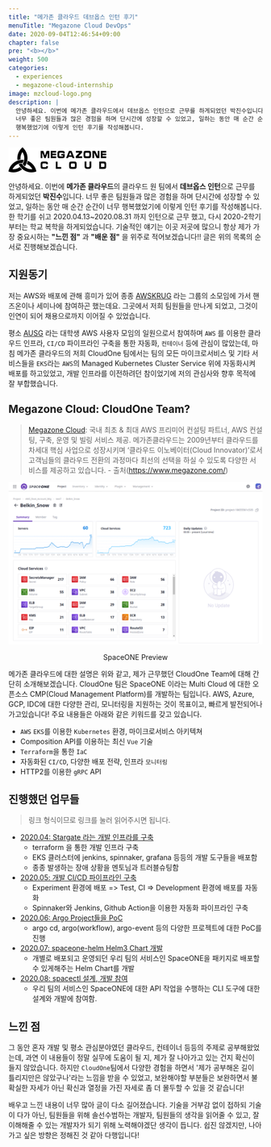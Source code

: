 ```yaml
---
title: "메가존 클라우드 데브옵스 인턴 후기"
menuTitle: "Megazone Cloud DevOps"
date: 2020-09-04T12:46:54+09:00
chapter: false
pre: "<b></b>"
weight: 500
categories:
  - experiences
  - megazone-cloud-internship
image: mzcloud-logo.png
description: |
  안녕하세요. 이번에 메가존 클라우드에서 데브옵스 인턴으로 근무를 하게되었던 박진수입니다.
  너무 좋은 팀원들과 많은 경험을 하며 단시간에 성장할 수 있었고, 일하는 동안 매 순간 순간이 너무
  행복했었기에 이렇게 인턴 후기를 작성해봅니다.
---
```


![mzc_logo](mzcloud-logo.png)

안녕하세요. 이번에 **메가존 클라우드**의 클라우드 원 팀에서 **데브옵스 인턴**으로 근무를 하게되었던 **박진수**입니다.
너무 좋은 팀원들과 많은 경험을 하며 단시간에 성장할 수 있었고, 일하는 동안 매 순간 순간이 너무
행복했었기에 이렇게 인턴 후기를 작성해봅니다. 한 학기를 쉬고 2020.04.13~2020.08.31 까지 인턴으로 근무 했고,
다시 2020-2학기부터는 학교 복학을 하게되었습니다.
기술적인 얘기는 이곳 저곳에 많으니 항상 제가 가장 중요시하는
**"느낀 점"** 과 **"배운 점"** 을 위주로 적어보겠습니다!!
글은 위의 목록의 순서로 진행해보겠습니다.

## 지원동기

저는 AWS와 배포에 관해 흥미가 있어 종종 [AWSKRUG](https://awskrug.github.io/) 라는 그룹의 소모임에 가서 핸즈온이나 세미나에
참여하곤 했는데요. 그곳에서 저희 팀원들을 만나게 되었고, 그것이 인연이 되어
채용으로까지 이어질 수 있었습니다.

평소 [AUSG](https://velog.io/@ausg) 라는 대학생 AWS 사용자 모임의
일원으로서 참여하며 `AWS` 를 이용한 클라우드 인프라, `CI/CD` 파이프라인 구축을 통한 자동화, `컨테이너` 등에
관심이 많았는데, 마침 메가존 클라우드의 저희 CloudOne 팀에서는 팀의 모든 마이크로서비스 및 기타 서비스들을
`EKS`라는 `AWS`의 Managed Kubernetes Cluster Service 위에 자동화시켜 배포를 하고있었고,
개발 인프라를 이전하려던 참이었기에 저의 관심사와 향후 목적에 잘 부합했습니다.

## Megazone Cloud: CloudOne Team?

> [Megazone Cloud](https://www.megazone.com/): 국내 최초 & 최대 AWS 프리미어 컨설팅 파트너, AWS 컨설팅, 구축, 운영 및 빌링 서비스 제공. 메가존클라우드는 2009년부터 클라우드를 차세대 핵심 사업으로 성장시키며 ‘클라우드 이노베이터(Cloud Innovator)’로서 고객님들의 클라우드 전환의 과정마다 최선의 선택을 하실 수 있도록 다양한 서비스를 제공하고 있습니다. - 출처(https://www.megazone.com/)
<!-- ![spaceone_preview_1](spaceone_preview_1.png) -->
![spaceone_preview_2](spaceone_preview_2.png)
<p align="center">SpaceONE Preview</p>
메가존 클라우드에 대한 설명은 위와 같고, 제가 근무했던 CloudOne Team에 대해 간단히 소개해보겠습니다.
CloudOne 팀은 SpaceONE 이라는 Multi Cloud 에 대한 오픈소스 CMP(Cloud Management Platform)를 개발하는 팀입니다.
AWS, Azure, GCP, IDC에 대한 다양한 관리, 모니터링을 지원하는 것이 목표이고, 빠르게 발전되어나가고있습니다! 
주요 내용들은 아래와 같은 키워드를 갖고 있습니다.

* `AWS` `EKS`를 이용한 `Kubernetes` 환경, 마이크로서비스 아키텍쳐
* Composition API를 이용하는 최신 `Vue` 기술
* `Terraform`을 통한 `IaC`
* 자동화된 `CI/CD`, 다양한 배포 전략, 인프라 `모니터링`
* HTTP2를 이용한 `gRPC` API

## 진행했던 업무들

> 링크 형식이므로 링크를 눌러 읽어주시면 됩니다.

* [2020.04: Stargate 라는 개발 인프라를 구축](stargate-infra)
  * terraform 을 통한 개발 인프라 구축
  * EKS 클러스터에 jenkins, spinnaker, grafana 등등의 개발 도구들을 배포함
  * 종종 발생하는 장애 상황을 멘토님과 트러블슈팅함
* [2020.05: 개발 CI/CD 파이프라인 구축](ci-cd-pipeline)
  * Experiment 환경에 배포 => Test, CI => Development 환경에 배포를 자동화
  * Spinnaker와 Jenkins, Github Action을 이용한 자동화 파이프라인 구축
* [2020.06: Argo Project들을 PoC](argo-poc)
  * argo cd, argo(workflow), argo-event 등의 다양한 프로젝트에 대한 PoC를 진행
* [2020.07: spaceone-helm Helm3 Chart 개발](spaceone-helm)
  * 개별로 배포되고 운영되던 우리 팀의 서비스인 SpaceONE을 패키지로 배포할 수 있게해주는 Helm Chart를 개발
* [2020.08: spacectl 설계, 개발 참여](spacectl)
  * 우리 팀의 서비스인 SpaceONE에 대한 API 작업을 수행하는 CLI 도구에 대한 설계와 개발에 참여함.

## 느낀 점

그 동안 혼자 개발 및 평소 관심분야였던 클라우드, 컨테이너 등등의 주제로 공부해왔었는데,
과연 이 내용들이 정말 실무에 도움이 될 지, 제가 잘 나아가고 있는 건지 확신이 들지 않았습니다.
하지만 `CloudOne`팀에서 다양한 경험을 하면서 '제가 공부해온 길이 틀리지만은 않았구나'라는 느낌을 받을
수 있었고, 보완해야할 부분들은 보완하면서 불확실한 자세가 아닌 확신과 열정을 가진 자세로
좀 더 몰두할 수 있을 것 같습니다!
 
배우고 느낀 내용이 너무 많아 글이 다소 길어졌습니다. 기술을 거부감 없이 접하되 
기술이 다가 아닌, 팀원들을 위해 솔선수범하는 개발자, 
팀원들의 생각을 읽어줄 수 있고, 잘 이해해줄 수 있는 개발자가 되기 위해 노력해야겠단 생각이 듭니다.
쉽진 않겠지만, 나아가고 싶은 방향은 정해진 것 같아 다행입니다!